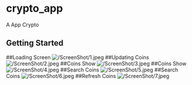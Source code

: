 # crypto_app

A App Crypto

## Getting Started

##Loading Screen
![/ScreenShot/1.jpeg](/ScreenShot/1.jpeg)
##Updating Coins
![/ScreenShot/2.jpeg](/ScreenShot/2.jpeg)
##Coins Show
![/ScreenShot/3.jpeg](/ScreenShot/3.jpeg)
##Coins Show
![/ScreenShot/4.jpeg](/ScreenShot/4.jpeg)
##Search Coins
![/ScreenShot/5.jpeg](/ScreenShot/5.jpeg)
##Search Coins
![/ScreenShot/6.jpeg](/ScreenShot/6.jpeg)
##Refresh Coins
![/ScreenShot/7.jpeg](/ScreenShot/7.jpeg)